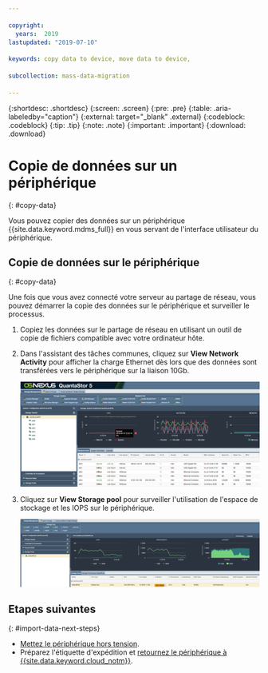 ```yaml
---

copyright:
  years:  2019
lastupdated: "2019-07-10"

keywords: copy data to device, move data to device, 

subcollection: mass-data-migration

---
```


{:shortdesc: .shortdesc}
{:screen: .screen}
{:pre: .pre}
{:table: .aria-labeledby="caption"}
{:external: target="_blank" .external}
{:codeblock: .codeblock}
{:tip: .tip}
{:note: .note}
{:important: .important}
{:download: .download}

# Copie de données sur un périphérique
{: #copy-data}

Vous pouvez copier des données sur un périphérique {{site.data.keyword.mdms_full}} en vous servant de l'interface utilisateur du périphérique.

## Copie de données sur le périphérique
{: #copy-data}

Une fois que vous avez connecté votre serveur au partage de réseau, vous pouvez démarrer la copie des données sur le périphérique et surveiller le processus.

1. Copiez les données sur le partage de réseau en utilisant un outil de copie de fichiers compatible avec votre ordinateur hôte.
2. Dans l'assistant des tâches communes, cliquez sur **View Network Activity** pour afficher la charge Ethernet dès lors que des données sont transférées vers le périphérique sur la liaison 10Gb.
   
    ![Affichage de l'activité](images/NetworkPerf.png)
3. Cliquez sur **View Storage pool** pour surveiller l'utilisation de l'espace de stockage et les IOPS sur le périphérique.
   
    ![Affichage du pool de stockage](images/PoolPerf.png)

## Etapes suivantes
{: #import-data-next-steps}

- [Mettez le périphérique hors tension](/docs/infrastructure/mass-data-migration?topic=mass-data-migration-disconnect-device).
- Préparez l'étiquette d'expédition et [retournez le périphérique à {{site.data.keyword.cloud_notm}}](/docs/infrastructure/mass-data-migration?topic=mass-data-migration-ship-device).

